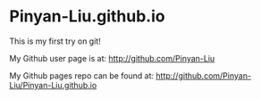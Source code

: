 # Pinyan-Liu.github.io

This is my first try on git!

My Github user page is at: http://github.com/Pinyan-Liu

My Github pages repo can be found at: http://github.com/Pinyan-Liu/Pinyan-Liu.github.io
